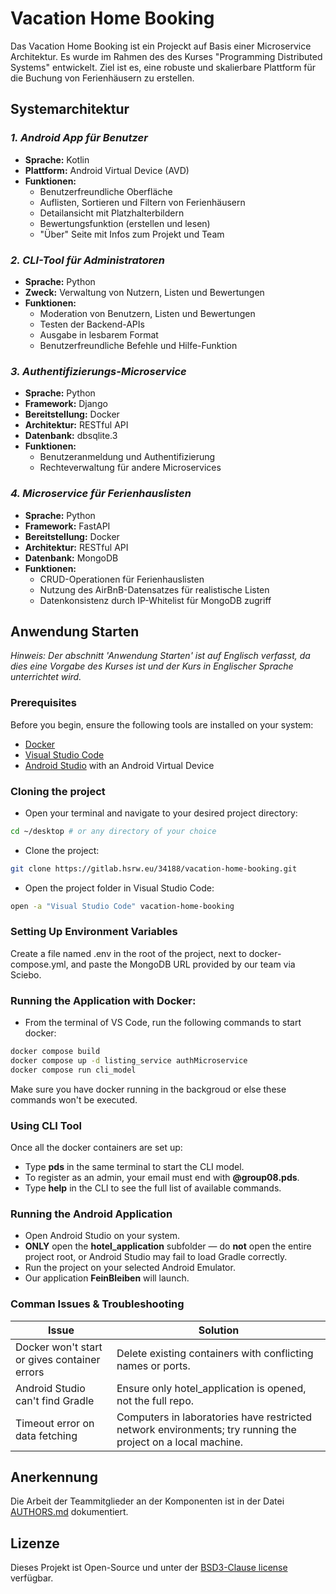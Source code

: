 # Vacation Home Booking
Das Vacation Home Booking ist ein Projeckt auf Basis einer Microservice Architektur. Es wurde im Rahmen des des Kurses "Programming
Distributed Systems" entwickelt. Ziel ist es, eine robuste und skalierbare Plattform für die Buchung von Ferienhäusern zu erstellen.

## Systemarchitektur

### *1. Android App für Benutzer*
- **Sprache:** Kotlin
- **Plattform:** Android Virtual Device (AVD)
- **Funktionen:**
    - Benutzerfreundliche Oberfläche
    - Auflisten, Sortieren und Filtern von Ferienhäusern
    - Detailansicht mit Platzhalterbildern
    - Bewertungsfunktion (erstellen und lesen)
    - "Über" Seite mit Infos zum Projekt und Team

### *2. CLI-Tool für Administratoren*
- **Sprache:** Python
- **Zweck:** Verwaltung von Nutzern, Listen und Bewertungen
- **Funktionen:**
    - Moderation von Benutzern, Listen und Bewertungen
    - Testen der Backend-APIs
    - Ausgabe in lesbarem Format
    - Benutzerfreundliche Befehle und Hilfe-Funktion

### *3. Authentifizierungs-Microservice*
- **Sprache:** Python
- **Framework:** Django
- **Bereitstellung:** Docker
- **Architektur:** RESTful API
- **Datenbank:** dbsqlite.3
- **Funktionen:**
    - Benutzeranmeldung und Authentifizierung
    - Rechteverwaltung für andere Microservices

### *4. Microservice für Ferienhauslisten*
- **Sprache:** Python
- **Framework:** FastAPI
- **Bereitstellung:** Docker
- **Architektur:** RESTful API
- **Datenbank:** MongoDB
- **Funktionen:**
    - CRUD-Operationen für Ferienhauslisten
    - Nutzung des AirBnB-Datensatzes für realistische Listen
    - Datenkonsistenz durch IP-Whitelist für MongoDB zugriff

## Anwendung Starten
*Hinweis: Der abschnitt 'Anwendung Starten' ist auf Englisch verfasst, da dies eine Vorgabe des Kurses ist und der Kurs in Englischer Sprache unterrichtet wird.*
### Prerequisites
Before you begin, ensure the following tools are installed on your system:
- [Docker](https://www.docker.com/)
- [Visual Studio Code](https://code.visualstudio.com/)
- [Android Studio](https://developer.android.com/studio) with an Android Virtual Device

### Cloning the project
- Open your terminal and navigate to your desired project directory:
```bash
cd ~/desktop # or any directory of your choice
```

- Clone the project:
```bash
git clone https://gitlab.hsrw.eu/34188/vacation-home-booking.git
```

- Open the project folder in Visual Studio Code:
```bash
open -a "Visual Studio Code" vacation-home-booking
```

### Setting Up Environment Variables
Create a file named .env in the root of the project, next to docker-compose.yml, and paste the MongoDB URL provided by our team via Sciebo.

### Running the Application with Docker:
- From the terminal of VS Code, run the following commands to start docker:
```bash
docker compose build
docker compose up -d listing_service authMicroservice
docker compose run cli_model
```
Make sure you have docker running in the backgroud or else these commands won't be executed.

### Using CLI Tool
Once all the docker containers are set up:
- Type **pds** in the same terminal to start the CLI model.
- To register as an admin, your email must end with **@group08.pds**.
- Type **help** in the CLI to see the full list of available commands.

### Running the Android Application
- Open Android Studio on your system.
- **ONLY** open the **hotel_application** subfolder — do **not** open the entire project root, or Android Studio may fail to load Gradle correctly.
- Run the project on your selected Android Emulator.
- Our application **FeinBleiben** will launch.

### Comman Issues & Troubleshooting
| Issue                                        | Solution                                                                                                    |
|----------------------------------------------|-------------------------------------------------------------------------------------------------------------|
| Docker won't start or gives container errors | Delete existing containers with conflicting names or ports.                                                 |
| Android Studio can't find Gradle             | Ensure only hotel_application is opened, not the full repo.                                                 |
| Timeout error on data fetching               | Computers in laboratories have restricted network environments; try running the project on a local machine. |

## Anerkennung
Die Arbeit der Teammitglieder an der Komponenten ist in der Datei [AUTHORS.md](./AUTHORS.md) dokumentiert.

## Lizenze
Dieses Projekt ist Open-Source und unter der [BSD3-Clause license](https://opensource.org/license/BSD-3-Clause) verfügbar.